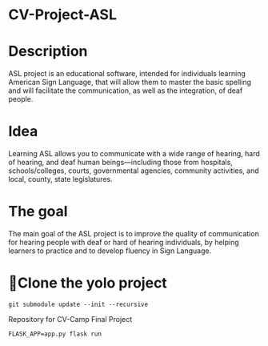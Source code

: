 # CV-Project-ASL

# Description

ASL project is an educational software, intended for individuals learning American Sign Language, that will allow them to master the basic spelling and will facilitate the communication, as well as the integration, of deaf people.
 
# Idea 

Learning ASL allows you to communicate with a wide range of hearing, hard of hearing, and deaf human beings—including those from hospitals, schools/colleges, courts, governmental agencies, community activities, and local, county, state legislatures.

# The goal

The main goal of the ASL project is to improve the quality of communication for hearing people with deaf or hard of hearing individuals, by helping learners to practice and to develop fluency in Sign Language.


#  🚩Clone the yolo project
```
git submodule update --init --recursive
```
Repository for CV-Camp Final Project

```
FLASK_APP=app.py flask run
```

